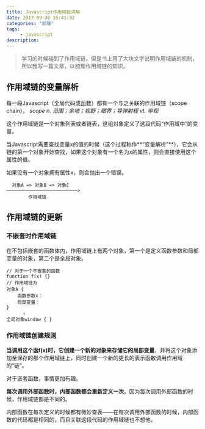```yaml
---
title: Javascript作用域链详解
date: 2017-09-30 15:41:32
categories: "前端"
tags:
     - javascript
description:
---
```


> 学习的时候碰到了作用域链，但是书上用了大块文字说明作用域链的机制，所以我写一篇文章，以梳理作用域链的知识。
<!--more-->

## 作用域链的变量解析

每一段Javascript（全局代码或函数）都有一个与之关联的作用域链（scope chain）。
*scope n. 范围；余地；视野；眼界；导弹射程 vt. 审视*

这个作用域链是一个对象列表或者链表，这组对象定义了这段代码“作用域中”的变量。

当Javascript需要查找变量x的值的时候（这个过程称作**“变量解析”**），它会从链的第一个对象开始查找，如果这个对象有一个名为x的属性，则会直接使用这个属性的值。

如果没有一个对象拥有属性x，则会抛出一个错误。
```
  对象A => 对象B => 对象C
——————————————————————————>
        作用域链
```

## 作用域链的更新
### 不嵌套时作用域链
在不包括嵌套的函数体内，作用域链上有两个对象，第一个是定义函数参数和局部变量的对象，第二个是全局对象。
```
// 对于一个不嵌套的函数
function f(x) {}
// 作用域链为
对象A {
    函数参数x：
    局部变量：
}
      ↓
全局对象window { }  
```

### 作用域链创建规则
**当调用这个函f(x)时，它创建一个新的对象来存储它的局部变量**，并将这个对象添加至保存的那个作用域链上，同时创建一个新的更长的表示函数调用作用域的“链”。

对于嵌套函数，事情更加有趣。

**每次调用外部函数时，内部函数都会重新定义一次**。因为每次调用外部函数的时候，作用域链都是不同的。

内部函数在每次定义的时候都有微妙查表——在每次调用外部函数的时候，内部函数的代码都是相同的，而且关联这段代码的作用域链也不想他。
